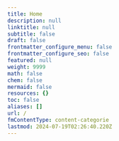```yaml
---
title: Home
description: null
linktitle: null
subtitle: false
draft: false
frontmatter_configure_menu: false
frontmatter_configure_seo: false
featured: null
weight: 9999
math: false
chem: false
mermaid: false
resources: {}
toc: false
aliases: []
url: /
fmContentType: content-categorie
lastmod: 2024-07-19T02:26:40.220Z
---
```


